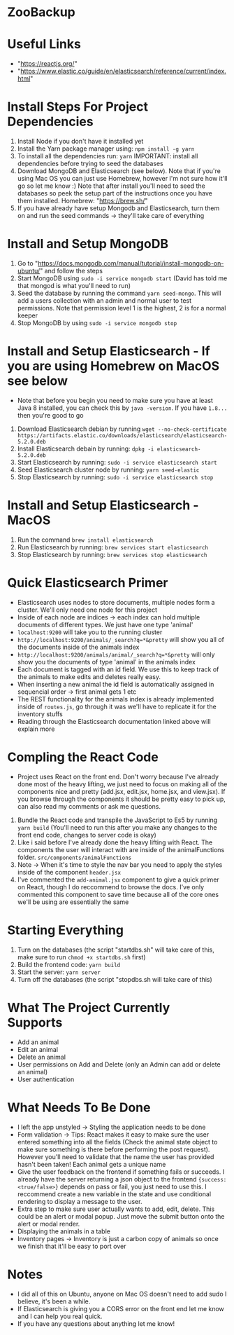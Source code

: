 # ZooBackup

# Useful Links
- "https://reactjs.org/"
- "https://www.elastic.co/guide/en/elasticsearch/reference/current/index.html"

# Install Steps For Project Dependencies
1. Install Node if you don't have it installed yet
2. Install the Yarn package manager using: `npm install -g yarn`
3. To install all the dependencies run: `yarn` IMPORTANT: install all dependencies before trying to seed the databases
4. Download MongoDB and Elasticsearch (see below). Note that if you're using Mac OS you can just use
    Homebrew, however I'm not sure how it'll go so let me know :) Note that after install you'll need to seed the databases so peek the setup part of the instructions once you have them installed. Homebrew: "https://brew.sh/"
5. If you have already have setup Mongodb and Elasticsearch, turn them on and run the seed commands -> they'll take care of everything

# Install and Setup MongoDB
1. Go to "https://docs.mongodb.com/manual/tutorial/install-mongodb-on-ubuntu/" and follow the steps
2. Start MongoDB using `sudo -i service mongodb start` (David has told me that mongod is what you'll need to run)
3. Seed the database by running the command `yarn seed-mongo`. This will add a users collection with an admin and normal user to test 
    permissions. Note that permission level 1 is the highest, 2 is for a normal keeper
4. Stop MongoDB by using `sudo -i service mongodb stop`

# Install and Setup Elasticsearch - If you are using Homebrew on MacOS see below
- Note that before you begin you need to make sure you have at least Java 8 installed, you can check this by `java -version`. If you have 
    `1.8...` then you're good to go
1. Download Elasticsearch debian by running `wget --no-check-certificate            
    https://artifacts.elastic.co/downloads/elasticsearch/elasticsearch-5.2.0.deb`
2. Install Elasticsearch debain by running: `dpkg -i elasticsearch-5.2.0.deb`
3. Start Elasticsearch by running: `sudo -i service elasticsearch start`
4. Seed Elasticsearch cluster node by running: `yarn seed-elastic`
5. Stop Elasticsearch by running: `sudo -i service elasticsearch stop`

# Install and Setup Elasticsearch - MacOS
1. Run the command `brew install elasticsearch`
2. Run Elasticsearch by running: `brew services start elasticsearch`
3. Stop Elasticsearch by running: `brew services stop elasticsearch`

# Quick Elasticsearch Primer
- Elasticsearch uses nodes to store documents, multiple nodes form a cluster. We'll only need one node for this project
- Inside of each node are indices -> each index can hold multiple documents of different types. We just have one type 'animal'
- `localhost:9200` will take you to the running cluster
- `http://localhost:9200/animals/_search?q=*&pretty` will show you all of the documents inside of the animals index
- `http://localhost:9200/animals/animal/_search?q=*&pretty` will only show you the documents of type 'animal' in the animals index
- Each document is tagged with an id field. We use this to keep track of the animals to make edits and deletes really easy.
- When inserting a new animal the id field is automatically assigned in sequencial order -> first animal gets 1 etc
- The REST functionality for the animals index is already implemented inside of `routes.js`, go through it was we'll have to replicate it   for the inventory stuffs
- Reading through the Elasticsearch documentation linked above will explain more


# Compling the React Code
- Project uses React on the front end. Don't worry because I've already done most of the heavy lifting, we just need
    to focus on making all of the components nice and pretty (add.jsx, edit.jsx, home.jsx, and view.jsx). If you browse through the components it should be pretty easy to pick up, can also read my comments or ask me questions.
1. Bundle the React code and transpile the JavaScript to Es5 by running `yarn build` (You'll need to run this after you
    make any changes to the front end code, changes to server code is okay)
2. Like i said before I've already done the heavy lifting with React. The components the user will interact with are inside of the 
    animalFunctions folder. `src/components/animalFunctions`
3. Note -> When it's time to style the nav bar you need to apply the styles inside of the component `header.jsx`
4. I've commented the `add-animal.jsx` component to give a quick primer on React, though I do reccommend to browse the docs. I've only  
    commented this component to save time because all of the core ones we'll be using are essentially the same

# Starting Everything
1. Turn on the databases (the script "startdbs.sh" will take care of this, make sure to run `chmod +x startdbs.sh` first)
2. Build the frontend code: `yarn build`
3. Start the server: `yarn server`
4. Turn off the databases (the script "stopdbs.sh will take care of this)

# What The Project Currently Supports
- Add an animal
- Edit an animal
- Delete an animal
- User permissions on Add and Delete (only an Admin can add or delete an animal)
- User authentication

# What Needs To Be Done
- I left the app unstyled -> Styling the application needs to be done
- Form validation -> Tips: React makes it easy to make sure the user entered something into all the fields (Check the animal state object 
    to make sure something is there before performing the post request). However you'll need to validate that the name the user has provided hasn't been taken! Each animal gets a unique name
- Give the user feedback on the frontend if something fails or succeeds. I already have the server returning a json object to the frontend
    `{success: <true/false>}` depends on pass or fail, you just need to use this. I reccommend create a new variable in the state and use conditional rendering to display a message to the user.
- Extra step to make sure user actually wants to add, edit, delete. This could be an alert or modal popup. Just move the submit button 
    onto the alert or modal render.
- Displaying the animals in a table
- Inventory pages -> Inventory is just a carbon copy of animals so once we finish that it'll be easy to port over

# Notes
- I did all of this on Ubuntu, anyone on Mac OS doesn't need to add sudo I believe, it's been a while.
- If Elasticsearch is giving you a CORS error on the front end let me know and I can help you real quick.
- If you have any questions about anything let me know!
